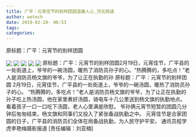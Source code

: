 ```yaml
---
title: 广平：元宵佳节的别样团圆温暖人心_河北频道
author: wetech
date: 2019-02-20- 06:53
tags: 
categories: 
---
```

原标题：广平：元宵节的别样团圆
<!-- more -->
                
<img align="center" border="0" src="http://p1.ifengimg.com/a/2019_08/ce94b711733a70e_size56_w800_h489.jpg" />
                
<img align="center" border="0" src="http://p2.ifengimg.com/fck/2019_08/4343e8330f6a264_w800_h462.jpg" />
            
<img align="center" border="0" src="http://p2.ifengimg.com/fck/2019_08/4f934fb4dd26419_w800_h481.jpg" />
<img align="center" border="0" src="http://p2.ifengimg.com/fck/2019_08/f1bbdd03e372c9a_w800_h481.jpg" />
<img align="center" border="0" src="http://p2.ifengimg.com/a/2016/0810/204c433878d5cf9size1_w16_h16.png" />
原标题：广平：元宵节的别样团圆2月19日，元宵佳节，广平县的一处街道上，爷爷的一碗汤圆，暖热了消防员孙子的心。“热腾腾的，多吃点！”老人是消防员杨文旗的爷爷，为了让正在执勤的孙
原标题：广平：元宵节的别样团圆
2月19日，元宵佳节，广平县的一处街道上，爷爷的一碗汤圆，暖热了消防员孙子的心。
“热腾腾的，多吃点！”老人是消防员杨文旗的爷爷，为了让正在执勤的孙子吃上热汤圆，他在家里煮好汤圆，骑电车十几公里送到杨文旗的执勤地点。
看着孩子一口一口吃下汤圆，老人心里满是欣慰。
爷孙俩元宵节短暂的团圆几分钟后匆匆结束，杨文旗和同事们又投入了紧张备战执勤之中。
元宵佳节是合家团圆的日子，广平县的消防员们全体在岗备战执勤，为人民守护平安。 通讯员程学虎李艳梅摄影报道
[责任编辑：刘亚楠]
            
